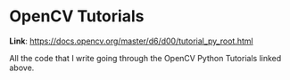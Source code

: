 # OpenCV Tutorials
**Link**: https://docs.opencv.org/master/d6/d00/tutorial_py_root.html

All the code that I write going through the OpenCV Python Tutorials linked above.

